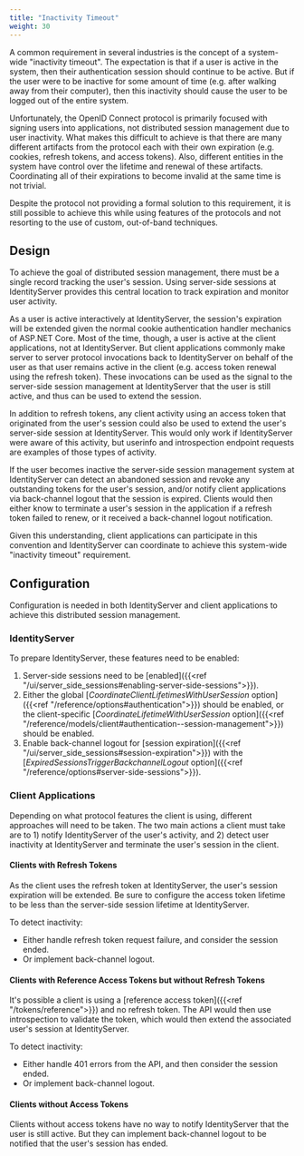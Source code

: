 ```yaml
---
title: "Inactivity Timeout"
weight: 30
---
```


A common requirement in several industries is the concept of a system-wide "inactivity timeout".
The expectation is that if a user is active in the system, then their authentication session should continue to be active.
But if the user were to be inactive for some amount of time (e.g. after walking away from their computer), then this inactivity should cause the user to be logged out of the entire system.

Unfortunately, the OpenID Connect protocol is primarily focused with signing users into applications, not distributed session management due to user inactivity.
What makes this difficult to achieve is that there are many different artifacts from the protocol each with their own expiration (e.g. cookies, refresh tokens, and access tokens).
Also, different entities in the system have control over the lifetime and renewal of these artifacts.
Coordinating all of their expirations to become invalid at the same time is not trivial.

Despite the protocol not providing a formal solution to this requirement, it is still possible to achieve this while using features of the protocols and not resorting to the use of custom, out-of-band techniques.

## Design

To achieve the goal of distributed session management, there must be a single record tracking the user's session.
Using server-side sessions at IdentityServer provides this central location to track expiration and monitor user activity.

As a user is active interactively at IdentityServer, the session's expiration will be extended given the normal cookie authentication handler mechanics of ASP.NET Core.
Most of the time, though, a user is active at the client applications, not at IdentityServer.
But client applications commonly make server to server protocol invocations back to IdentityServer on behalf of the user as that user remains active in the client (e.g. access token renewal using the refresh token).
These invocations can be used as the signal to the server-side session management at IdentityServer that the user is still active, and thus can be used to extend the session.

In addition to refresh tokens, any client activity using an access token that originated from the user's session could also be used to extend the user's server-side session at IdentityServer.
This would only work if IdentityServer were aware of this activity, but userinfo and introspection endpoint requests are examples of those types of activity.

If the user becomes inactive the server-side session management system at IdentityServer can detect an abandoned session and revoke any outstanding tokens for the user's session, and/or notify client applications via back-channel logout that the session is expired.
Clients would then either know to terminate a user's session in the application if a refresh token failed to renew, or it received a back-channel logout notification.

Given this understanding, client applications can participate in this convention and IdentityServer can coordinate to achieve this system-wide "inactivity timeout" requirement.

## Configuration

Configuration is needed in both IdentityServer and client applications to achieve this distributed session management.

### IdentityServer

To prepare IdentityServer, these features need to be enabled:

1. Server-side sessions need to be [enabled]({{<ref "/ui/server_side_sessions#enabling-server-side-sessions">}}).
1. Either the global [*CoordinateClientLifetimesWithUserSession* option]({{<ref "/reference/options#authentication">}}) should be enabled, or the client-specific [*CoordinateLifetimeWithUserSession* option]({{<ref "/reference/models/client#authentication--session-management">}}) should be enabled.
1. Enable back-channel logout for [session expiration]({{<ref "/ui/server_side_sessions#session-expiration">}}) with the [*ExpiredSessionsTriggerBackchannelLogout* option]({{<ref "/reference/options#server-side-sessions">}}).


### Client Applications

Depending on what protocol features the client is using, different approaches will need to be taken.
The two main actions a client must take are to 1) notify IdentityServer of the user's activity, and 2) detect user inactivity at IdentityServer and terminate the user's session in the client.

#### Clients with Refresh Tokens

As the client uses the refresh token at IdentityServer, the user's session expiration will be extended.
Be sure to configure the access token lifetime to be less than the server-side session lifetime at IdentityServer.

To detect inactivity:
* Either handle refresh token request failure, and consider the session ended.
* Or implement back-channel logout.

#### Clients with Reference Access Tokens but without Refresh Tokens

It's possible a client is using a [reference access token]({{<ref "/tokens/reference">}}) and no refresh token.
The API would then use introspection to validate the token, which would then extend the associated user's session at IdentityServer.

To detect inactivity: 
* Either handle 401 errors from the API, and then consider the session ended.
* Or implement back-channel logout.

#### Clients without Access Tokens

Clients without access tokens have no way to notify IdentityServer that the user is still active.
But they can implement back-channel logout to be notified that the user's session has ended.

